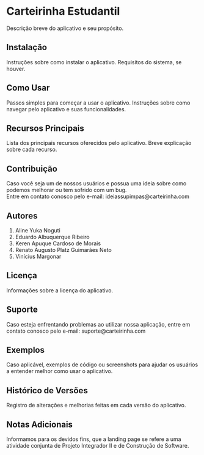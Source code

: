 <h1>Carteirinha Estudantil</h1>
Descrição breve do aplicativo e seu propósito.

<h2>Instalação</h2>
Instruções sobre como instalar o aplicativo.
Requisitos do sistema, se houver.

<h2>Como Usar</h2>
Passos simples para começar a usar o aplicativo.
Instruções sobre como navegar pelo aplicativo e suas funcionalidades.

<h2>Recursos Principais</h2>
Lista dos principais recursos oferecidos pelo aplicativo.
Breve explicação sobre cada recurso.

<h2>Contribuição</h2>
<p>Caso você seja um de nossos usuários e possua uma ideia sobre como podemos melhorar ou tem sofrido com um bug.<br>
Entre em contato conosco pelo e-mail: ideiassupimpas@carteirinha.com</p>

<h2>Autores</h2>
<ol>
  <li>Aline Yuka Noguti</li>
  <li>Eduardo Albuquerque Ribeiro</li>
  <li>Keren Apuque Cardoso de Morais</li>
  <li>Renato Augusto Platz Guimarães Neto</li>
  <li>Vinícius Margonar</li>
</ol>


<h2>Licença</h2>
Informações sobre a licença do aplicativo.

<h2>Suporte</h2>
<p>Caso esteja enfrentando problemas ao utilizar nossa aplicação, entre em contato conosco pelo e-mail: suporte@carteirinha.com</p>

<h2>Exemplos</h2>
Caso aplicável, exemplos de código ou screenshots para ajudar os usuários a entender melhor como usar o aplicativo.

<h2>Histórico de Versões</h2>
Registro de alterações e melhorias feitas em cada versão do aplicativo.

<h2>Notas Adicionais</h2>
Informamos para os devidos fins, que a landing page se refere a uma atividade conjunta de Projeto Integrador II e de Construção de Software.

